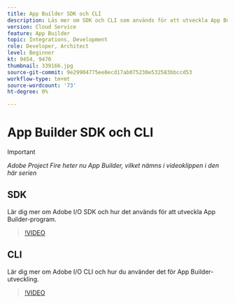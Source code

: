```yaml
---
title: App Builder SDK och CLI
description: Läs mer om SDK och CLI som används för att utveckla App Builder-applikationer.
version: Cloud Service
feature: App Builder
topic: Integrations, Development
role: Developer, Architect
level: Beginner
kt: 9454, 9470
thumbnail: 339166.jpg
source-git-commit: 9e29904775ee0ecd17ab075230e532583bbccd53
workflow-type: tm+mt
source-wordcount: '73'
ht-degree: 0%

---
```



# App Builder SDK och CLI

>[!IMPORTANT]
>
> _Adobe Project Fire heter nu App Builder, vilket nämns i videoklippen i den här serien_

## SDK

Lär dig mer om Adobe I/O SDK och hur det används för att utveckla App Builder-program.

>[!VIDEO](https://video.tv.adobe.com/v/339166/?quality=12&learn=on)

## CLI

Lär dig mer om Adobe I/O CLI och hur du använder det för App Builder-utveckling.

>[!VIDEO](https://video.tv.adobe.com/v/339167/?quality=12&learn=on)
